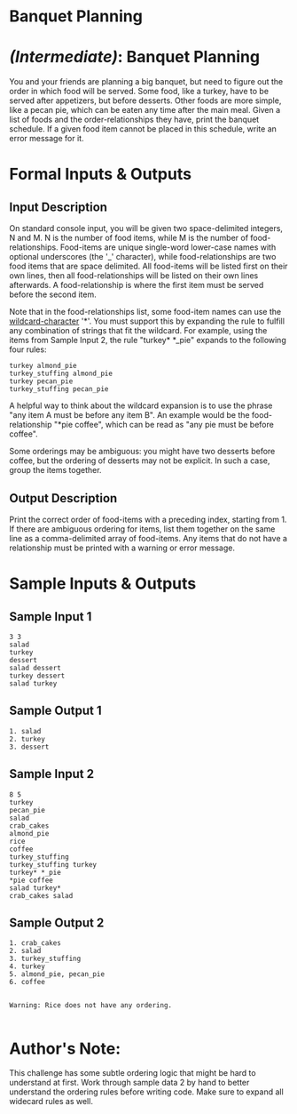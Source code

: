 # Banquet Planning
<div class="md"><h1><a href="#IntermediateIcon"></a> <em>(Intermediate)</em>: Banquet Planning</h1>
<p>You and your friends are planning a big banquet, but need to figure out the order in which food will be served. Some food, like a turkey, have to be served after appetizers, but before desserts. Other foods are more simple, like a pecan pie, which can be eaten any time after the main meal. Given a list of foods and the order-relationships they have, print the banquet schedule. If a given food item cannot be placed in this schedule, write an error message for it.</p>
<h1>Formal Inputs &amp; Outputs</h1>
<h2>Input Description</h2>
<p>On standard console input, you will be given two space-delimited integers, N and M. N is the number of food items, while M is the number of food-relationships. Food-items are unique single-word lower-case names with optional underscores (the '_' character), while food-relationships are two food items that are space delimited. All food-items will be listed first on their own lines, then all food-relationships will be listed on their own lines afterwards. A food-relationship is where the first item must be served before the second item.</p>
<p>Note that in the food-relationships list, some food-item names can use the <a href="http://en.wikipedia.org/wiki/Wildcard_character">wildcard-character</a> '*'. You must support this by expanding the rule to fulfill any combination of strings that fit the wildcard. For example, using the items from Sample Input 2, the rule "turkey* *_pie" expands to the following four rules:</p>
<pre><code>turkey almond_pie
turkey_stuffing almond_pie
turkey pecan_pie
turkey_stuffing pecan_pie
</code></pre>
<p>A helpful way to think about the wildcard expansion is to use the phrase "any item A must be before any item B". An example would be the food-relationship "*pie coffee", which can be read as "any pie must be before coffee".</p>
<p>Some orderings may be ambiguous: you might have two desserts before coffee, but the ordering of desserts may not be explicit. In such a case, group the items together.</p>
<h2>Output Description</h2>
<p>Print the correct order of food-items with a preceding index, starting from 1. If there are ambiguous ordering for items, list them together on the same line as a comma-delimited array of food-items. Any items that do not have a relationship must be printed with a warning or error message.</p>
<h1>Sample Inputs &amp; Outputs</h1>
<h2>Sample Input 1</h2>
<pre><code>3 3
salad
turkey
dessert
salad dessert
turkey dessert
salad turkey
</code></pre>
<h2>Sample Output 1</h2>
<pre><code>1. salad
2. turkey
3. dessert
</code></pre>
<h2>Sample Input 2</h2>
<pre><code>8 5
turkey
pecan_pie
salad
crab_cakes
almond_pie
rice
coffee
turkey_stuffing
turkey_stuffing turkey
turkey* *_pie
*pie coffee
salad turkey*
crab_cakes salad
</code></pre>
<h2>Sample Output 2</h2>
<pre><code>1. crab_cakes
2. salad
3. turkey_stuffing
4. turkey
5. almond_pie, pecan_pie
6. coffee

Warning: Rice does not have any ordering.
</code></pre>
<h1>Author's Note:</h1>
<p>This challenge has some subtle ordering logic that might be hard to understand at first. Work through sample data 2 by hand to better understand the ordering rules before writing code. Make sure to expand all widecard rules as well.</p>
</div>

